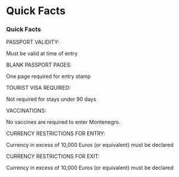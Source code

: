 # Quick Facts

### Quick Facts

PASSPORT VALIDITY:

Must be valid at time of entry

BLANK PASSPORT PAGES:

One page required for entry stamp

TOURIST VISA REQUIRED:

Not required for stays under 90 days

VACCINATIONS:

No vaccines are required to enter Montenegro.

CURRENCY RESTRICTIONS FOR ENTRY:

Currency in excess of 10,000 Euros (or equivalent) must be declared

CURRENCY RESTRICTIONS FOR EXIT:

Currency in excess of 10,000 Euros (or equivalent) must be declared